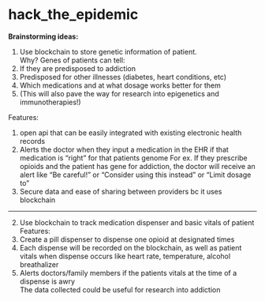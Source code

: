 # hack_the_epidemic

<strong>Brainstorming ideas:</strong>

1. Use blockchain to store genetic information of patient. 
</br>Why?
Genes of patients can tell:
1. If they are predisposed to addiction 
2. Predisposed for other illnesses (diabetes, heart conditions, etc)
3. Which medications and at what dosage works better for them 
4. (This will also pave the way for research into epigenetics and immunotherapies!)

Features: 
1. open api that can be easily integrated with existing electronic health records
2. Alerts the doctor when they input a medication in the EHR if that medication is “right” for that patients genome
For ex. If they prescribe opioids and the patient has gene for addiction, the doctor will receive an alert like “Be careful!” or “Consider using this instead” or “Limit dosage to” 
3. Secure data and ease of sharing between providers bc it uses blockchain 

------
2. Use blockchain to track medication dispenser and basic vitals of patient 
Features:
1. Create a pill dispenser to dispense one opioid at designated times
2. Each dispense will be recorded on the blockchain, as well as patient vitals when dispense occurs like heart rate, temperature, alcohol breathalizer 
3. Alerts doctors/family members if the patients vitals at the time of a dispense is awry
<br> The data collected could be useful for research into addiction
